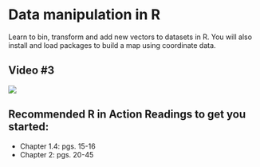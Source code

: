# Data manipulation in R

Learn to bin, transform and add new vectors to datasets in R. You will also install and load packages to build a map using coordinate data.

## Video #3

[![](https://github.com/StevisonLab/R-Mini-Course/blob/main/mq2.jpeg)](https://youtu.be/A8vYpOiyAg8)

## Recommended R in Action Readings to get you started:
* Chapter 1.4: pgs. 15-16
* Chapter 2: pgs. 20-45
